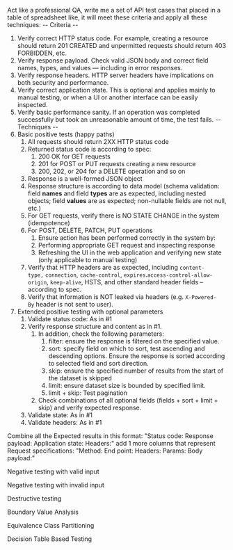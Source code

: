 Act like a professional QA, write me a set of API test cases that placed in a table of spreadsheet like, it will meet these criteria and apply all these techniques:
-- Criteria --
1. Verify correct HTTP status code. For example, creating a resource should return 201 CREATED and unpermitted requests should return 403 FORBIDDEN, etc.
2. Verify response payload. Check valid JSON body and correct field names, types, and values — including in error responses.
3. Verify response headers. HTTP server headers have implications on both security and performance.
4. Verify correct application state. This is optional and applies mainly to manual testing, or when a UI or another interface can be easily inspected.
5. Verify basic performance sanity. If an operation was completed successfully but took an unreasonable amount of time, the test fails.
-- Techniques --
1. Basic positive tests (happy paths)
	1. All requests should return 2XX HTTP status code  
	2. Returned status code is according to spec:   
		1. 200 OK for GET requests  
		2. 201 for POST or PUT requests creating a new resource   
		3. 200, 202, or 204 for a DELETE operation and so on
	3. Response is a well-formed JSON object
	4. Response structure is according to data model (schema validation: field **names** and field **types** are as expected, including nested objects; field **values** are as expected; non-nullable fields are not null, etc.)
	5. For GET requests, verify there is NO STATE CHANGE in the system (idempotence)
	6. For POST, DELETE, PATCH, PUT operations
		1. Ensure action has been performed correctly in the system by:
		2. Performing appropriate GET request and inspecting response
		3. Refreshing the UI in the web application and verifying new state (only applicable to manual testing)
	7. Verify that HTTP headers are as expected, including `content-type,` `connection`, `cache-control`, `expires`.`access-control-allow-origin`, `keep-alive`, HSTS, and other standard header fields – according to spec.
	8. Verify that information is NOT leaked via headers (e.g. `X-Powered-By` header is not sent to user).
2.  Extended positive testing with optional parameters
	1. Validate status code: As in #1
	2. Verify response structure and content as in #1.
		1. In addition, check the following parameters:  
			1. filter: ensure the response is filtered on the specified value.   
			2. sort: specify field on which to sort, test ascending and descending options. Ensure the response is sorted according to selected field and sort direction.  
			3. skip: ensure the specified number of results from the start of the dataset is skipped  
			4. limit: ensure dataset size is bounded by specified limit.   
			5. limit + skip: Test pagination  
		2. Check combinations of all optional fields (fields + sort + limit + skip) and verify expected response.
	3. Validate state: As in #1
	4. Validate headers: As in #1

Combine all the Expected results in this format: "Status code: Response payload: Application state: Headers:" add 1 more columns that represent Request specifications: "Method: End point: Headers: Params: Body payload:"


Negative testing with valid input

Negative testing with invalid input

Destructive testing

Boundary Value Analysis

Equivalence Class Partitioning

Decision Table Based Testing

